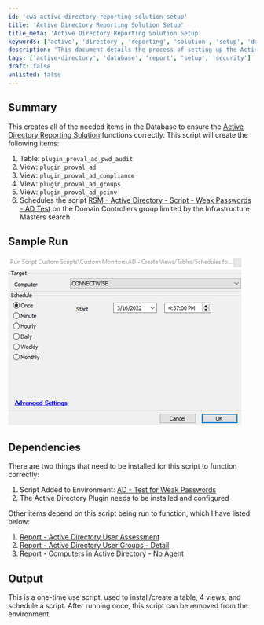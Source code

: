 ```yaml
---
id: 'cwa-active-directory-reporting-solution-setup'
title: 'Active Directory Reporting Solution Setup'
title_meta: 'Active Directory Reporting Solution Setup'
keywords: ['active', 'directory', 'reporting', 'solution', 'setup', 'database']
description: 'This document details the process of setting up the Active Directory Reporting Solution by creating necessary database items including tables and views, along with scheduling an essential script for compliance and security checks.'
tags: ['active-directory', 'database', 'report', 'setup', 'security']
draft: false
unlisted: false
---
```

## Summary

This creates all of the needed items in the Database to ensure the [Active Directory Reporting Solution](https://proval.itglue.com/DOC-5078775-9331097) functions correctly. This script will create the following items:

1. Table: `plugin_proval_ad_pwd_audit`
2. View: `plugin_proval_ad`
3. View: `plugin_proval_ad_compliance`
4. View: `plugin_proval_ad_groups`
5. View: `plugin_proval_ad_pcinv`
6. Schedules the script [RSM - Active Directory - Script - Weak Passwords - AD Test](https://proval.itglue.com/DOC-5078775-9590761) on the Domain Controllers group limited by the Infrastructure Masters search.

## Sample Run

![Sample Run](../../../static/img/AD---Create-ViewsTableSchedule-for-AD-Reporting-Solution/image_1.png)

## Dependencies

There are two things that need to be installed for this script to function correctly:

1. Script Added to Environment: [AD - Test for Weak Passwords](https://proval.itglue.com/DOC-5078775-9492875)
2. The Active Directory Plugin needs to be installed and configured

Other items depend on this script being run to function, which I have listed below:

1. [Report - Active Directory User Assessment](https://proval.itglue.com/DOC-5078775-9493611)
2. [Report - Active Directory User Groups - Detail](https://proval.itglue.com/DOC-5078775-9493130)
3. Report - Computers in Active Directory - No Agent

## Output

This is a one-time use script, used to install/create a table, 4 views, and schedule a script. After running once, this script can be removed from the environment.




